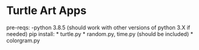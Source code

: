 # Turtle Art Apps

pre-reqs:
-python 3.8.5 (should work with other versions of python 3.X if needed)
    pip install:
    * turtle.py
    * random.py, time.py (should be included)
    * colorgram.py
 
